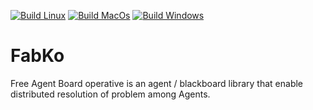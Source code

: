 [![Build Linux](https://github.com/FreeYourSoul/Fabko/actions/workflows/ci-linux.yml/badge.svg)](https://github.com/FreeYourSoul/Fabko/actions/workflows/ci-linux.yml)
[![Build MacOs](https://github.com/FreeYourSoul/Fabko/actions/workflows/ci-macosx.yml/badge.svg)](https://github.com/FreeYourSoul/Fabko/actions/workflows/ci-macosx.yml)
[![Build Windows](https://github.com/FreeYourSoul/Fabko/actions/workflows/ci-windows.yml/badge.svg)](https://github.com/FreeYourSoul/Fabko/actions/workflows/ci-windows.yml)

# FabKo

Free Agent Board operative is an agent / blackboard library that enable distributed resolution of problem among Agents.
